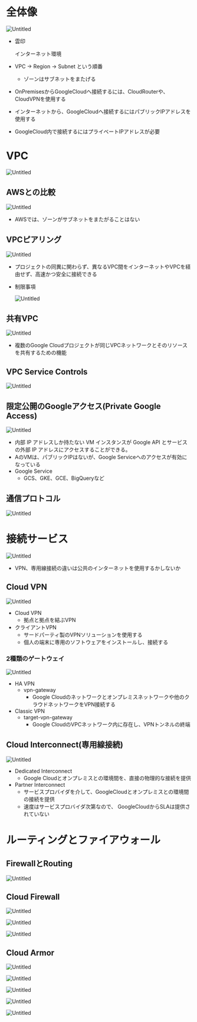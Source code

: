 # 全体像

![Untitled](https://prod-files-secure.s3.us-west-2.amazonaws.com/42b16988-a5a8-437d-af8b-c8412ee1342b/6b3d6fcd-aea7-403c-89c3-4213ce797ed3/Untitled.png)

- 雲印
    
    インターネット環境
    
- VPC → Region → Subnet という順番
    - ゾーンはサブネットをまたげる
- OnPremisesからGoogleCloudへ接続するには、CloudRouterや、CloudVPNを使用する
- インターネットから、GoogleCloudへ接続するにはパブリックIPアドレスを使用する
- GoogleCloud内で接続するにはプライベートIPアドレスが必要


# VPC
![Untitled](https://prod-files-secure.s3.us-west-2.amazonaws.com/42b16988-a5a8-437d-af8b-c8412ee1342b/b7e9d578-d87a-484f-9ce1-0905d13d2e4e/Untitled.png)

## AWSとの比較

![Untitled](https://prod-files-secure.s3.us-west-2.amazonaws.com/42b16988-a5a8-437d-af8b-c8412ee1342b/7825121e-4255-48b7-be4b-a31244804f79/Untitled.png)

- AWSでは、ゾーンがサブネットをまたがることはない

## VPCピアリング

![Untitled](https://prod-files-secure.s3.us-west-2.amazonaws.com/42b16988-a5a8-437d-af8b-c8412ee1342b/eb89beac-ac50-493e-b1d0-9410fa2f1725/Untitled.png)

- プロジェクトの同異に関わらず、異なるVPC間をインターネットやVPCを経由せず、高速かつ安全に接続できる
- 制限事項
    
    ![Untitled](https://prod-files-secure.s3.us-west-2.amazonaws.com/42b16988-a5a8-437d-af8b-c8412ee1342b/f544f3e1-9a65-45e0-b3cf-da1b61571d21/Untitled.png)
    

## 共有VPC

![Untitled](https://prod-files-secure.s3.us-west-2.amazonaws.com/42b16988-a5a8-437d-af8b-c8412ee1342b/56f58fa3-6a5c-451a-9c82-57c01b4a5ff9/Untitled.png)

- 複数のGoogle Cloudプロジェクトが同じVPCネットワークとそのリソースを共有するための機能

## VPC Service Controls

![Untitled](https://prod-files-secure.s3.us-west-2.amazonaws.com/42b16988-a5a8-437d-af8b-c8412ee1342b/940d69c5-ad2d-4311-9c9a-94d6c9ca9b69/Untitled.png)

## 限定公開のGoogleアクセス(Private Google Access)

![Untitled](https://prod-files-secure.s3.us-west-2.amazonaws.com/42b16988-a5a8-437d-af8b-c8412ee1342b/854b02ab-ec89-4138-a3eb-f59967b2d6d5/Untitled.png)

- 内部 IP アドレスしか持たない VM インスタンスが Google API とサービスの外部 IP アドレスにアクセスすることができる。
- AのVMは、パブリックIPはないが、Google Serviceへのアクセスが有効になっている
- Google Service
    - GCS、GKE、GCE、BigQueryなど

## 通信プロトコル

![Untitled](https://prod-files-secure.s3.us-west-2.amazonaws.com/42b16988-a5a8-437d-af8b-c8412ee1342b/16ef0171-8d34-45d7-b80e-b785ddf0d9e6/Untitled.png)

# 接続サービス
![Untitled](https://prod-files-secure.s3.us-west-2.amazonaws.com/42b16988-a5a8-437d-af8b-c8412ee1342b/b1cbb10f-e16c-481b-985b-ac5ff6f7bc06/Untitled.png)

- VPN、専用線接続の違いは公共のインターネットを使用するかしないか

## Cloud VPN

![Untitled](https://prod-files-secure.s3.us-west-2.amazonaws.com/42b16988-a5a8-437d-af8b-c8412ee1342b/9963d32a-b91d-4cd6-a066-8f28e77fcd70/Untitled.png)

- Cloud VPN
    - 拠点と拠点を結ぶVPN
- クライアントVPN
    - サードパーティ製のVPNソリューションを使用する
    - 個人の端末に専用のソフトウェアをインストールし、接続する

### 2種類のゲートウェイ

![Untitled](https://prod-files-secure.s3.us-west-2.amazonaws.com/42b16988-a5a8-437d-af8b-c8412ee1342b/4075c4a5-28aa-467c-b20b-3fd293d95894/Untitled.png)

- HA VPN
    - vpn-gateway
        - Google Cloudのネットワークとオンプレミスネットワークや他のクラウドネットワークをVPN接続する
- Classic VPN
    - target-vpn-gateway
        - Google CloudのVPCネットワーク内に存在し、VPNトンネルの終端

## Cloud Interconnect(専用線接続)

![Untitled](https://prod-files-secure.s3.us-west-2.amazonaws.com/42b16988-a5a8-437d-af8b-c8412ee1342b/ce9373fe-7963-4ed8-ba69-bf861351812f/Untitled.png)

- Dedicated Interconnect
    - Google Cloudとオンプレミスとの環境間を、直接の物理的な接続を提供
- Partner Interconnect
    - サービスプロバイダを介して、GoogleCloudとオンプレミスとの環境間の接続を提供
    - 速度はサービスプロバイダ次第なので、 GoogleCloudからSLAは提供されていない


# ルーティングとファイアウォール
## FirewallとRouting

![Untitled](https://prod-files-secure.s3.us-west-2.amazonaws.com/42b16988-a5a8-437d-af8b-c8412ee1342b/48002978-825b-4790-a3fb-895fadb49df9/Untitled.png)

## Cloud Firewall

![Untitled](https://prod-files-secure.s3.us-west-2.amazonaws.com/42b16988-a5a8-437d-af8b-c8412ee1342b/9c3ed5ff-53d0-4ec0-8da7-7894d0db99a9/Untitled.png)

![Untitled](https://prod-files-secure.s3.us-west-2.amazonaws.com/42b16988-a5a8-437d-af8b-c8412ee1342b/97940d77-8e83-413f-a449-b0acab460212/Untitled.png)

![Untitled](https://prod-files-secure.s3.us-west-2.amazonaws.com/42b16988-a5a8-437d-af8b-c8412ee1342b/f14a587e-d496-4e99-a62e-4ba50348080d/Untitled.png)

## Cloud Armor

![Untitled](https://prod-files-secure.s3.us-west-2.amazonaws.com/42b16988-a5a8-437d-af8b-c8412ee1342b/4ce0d8e0-aa68-4aaf-8d7e-d0c4a87870d4/Untitled.png)

![Untitled](https://prod-files-secure.s3.us-west-2.amazonaws.com/42b16988-a5a8-437d-af8b-c8412ee1342b/2dde2bc3-c06a-41be-b4f6-2a5e2a59f7ce/Untitled.png)

![Untitled](https://prod-files-secure.s3.us-west-2.amazonaws.com/42b16988-a5a8-437d-af8b-c8412ee1342b/83b57463-91b4-4e0a-83d9-e96f8b898174/Untitled.png)

![Untitled](https://prod-files-secure.s3.us-west-2.amazonaws.com/42b16988-a5a8-437d-af8b-c8412ee1342b/f2da34d6-78c7-439b-9a11-dc49a4129d83/Untitled.png)

![Untitled](https://prod-files-secure.s3.us-west-2.amazonaws.com/42b16988-a5a8-437d-af8b-c8412ee1342b/1e1b5e67-9dca-4a24-9ecc-1804ab81b2d4/Untitled.png)